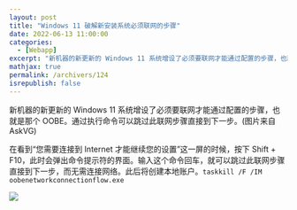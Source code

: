 ```yaml
---
layout: post
title: "Windows 11 破解新安装系统必须联网的步骤"
date: 2022-06-13 11:00:00
categories: 
  - [Webapp]
excerpt: "新机器的新更新的 Windows 11 系统增设了必须要联网才能通过配置的步骤，也就是那个 OOBE。通过执行命令可以跳过此联网步骤直接到下一步。"
mathjax: true
permalink: /archivers/124
isrepublish: false
---
```


新机器的新更新的 Windows 11 系统增设了必须要联网才能通过配置的步骤，也就是那个 OOBE。通过执行命令可以跳过此联网步骤直接到下一步。(图片来自AskVG)

在看到“您需要连接到 Internet 才能继续您的设置”这一屏的时候，按下 Shift + F10，此时会弹出命令提示符的界面。输入这个命令回车，就可以跳过此联网步骤直接到下一步，而无需连接网络。此后将创建本地账户。```taskkill /F /IM oobenetworkconnectionflow.exe```

![](https://pic1.xuehuaimg-x.com/proxy/https://img-blog.csdnimg.cn/4dc3d61a03a84a9a934f28649c27b1b9.png)
